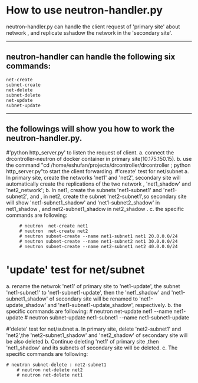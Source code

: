 How to use neutron-handler.py
===================


 neutron-handler.py can handle the client request of 'primary site' about network , and replicate sshadow the network in the 'secondary site'.

----------


neutron-handler can handle the following six commands:
-------------


    net-create
    subnet-create
    net-delete
    subnet-delete
    net-update
    subnet-update



----------


the followings will show you how to work the neutron-handler.py.
-------------------

 #'python http_server.py' to listen the request of client.
  a. connect the  drcontroller-neutron of docker container in primary site(10.175.150.15).
  b. use the command "cd  /home/eshufan/projects/drcontroller/drcontroller ; python  http_server.py"to start the client forwarding.
 #'create' test for net/subnet
  a. In primary site, create the networks 'net1' and 'net2', secondary site  will automatically create the replications of  the two network , 'net1_shadow' and 'net2_network';
  b. In net1, create the subnets 'net1-subnet1' and 'net1-subnet2', and , in net2, create the subnet 'net2-subnet1',so secondary site will show 'net1-subnet1_shadow' and 'net1-subnet2_shadow' in net1_shadow , and net2-subnet1_shadow in  net2_shadow .
  c. the specific commands are following:
    
         # neutron  net-create net1
         # neutron  net-create net2 
         # neutron subnet-create --name net1-subnet1 net1 20.0.0.0/24
         # neutron subnet-create --name net1-subnet2 net1 30.0.0.0/24
         # neutron subnet-create --name net2-subnet1 net2 40.0.0.0/24
    
 # 'update' test for net/subnet
 a. rename the netwrok 'net1' of primary site  to 'net1-update',  the subnet 'net1-subnet1' to 'net1-subnet1-update', then the 'net1_shadow' and 'net1-subnet1_shadow' of secondary site will be renamed to 'net1-update_shadow' and 'net1-subnet1-update_shadow', respectively.
 b. the specific commands are following:
 	# neutron net-update net1 --name net1-update
	# neutron subnet-update net1-subnet1 --name net1-subnet1-update
    
 #'delete' test for net/subnet 
 a. In primary site, delete 'net2-subnet1' and 'net2',the 'net2-subnet1_shadow' and 'net2_shadow' of secondary site will be also  deleted 
 b. Continue deleting 'net1' of primary site ,then 'net1_shadow'  and its  subnets of secondary site will be deleted.
 c. The specific commands are following:
 
 	# neutron subnet-delete : net2-subnet1 
    	# neutron net-delete net2
        # neutron net-delete net1

